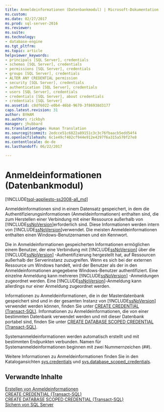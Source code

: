 ```yaml
---
title: Anmeldeinformationen (Datenbankmodul) | Microsoft-Dokumentation
ms.custom: 
ms.date: 02/27/2017
ms.prod: sql-server-2016
ms.reviewer: 
ms.suite: 
ms.technology:
- database-engine
ms.tgt_pltfrm: 
ms.topic: article
helpviewer_keywords:
- principals [SQL Server], credentials
- schemas [SQL Server], credentials
- permissions [SQL Server], credentials
- groups [SQL Server], credentials
- ALTER ANY CREDENTIAL permission
- security [SQL Server], credentials
- authentication [SQL Server], credentials
- users [SQL Server], credentials
- credentials [SQL Server], about credentials
- credentials [SQL Server]
ms.assetid: c8df6022-e0b4-46b8-9670-3f86938d3177
caps.latest.revision: 31
author: BYHAM
ms.author: rickbyh
manager: jhubbard
ms.translationtype: Human Translation
ms.sourcegitcommit: 2edcce51c6822a89151c3c3c76fbaacb5edd54f4
ms.openlocfilehash: 6c1e49cf402cf944e912e4297f6a315a570f27e8
ms.contentlocale: de-de
ms.lasthandoff: 06/22/2017

---
```

# <a name="credentials-database-engine"></a>Anmeldeinformationen (Datenbankmodul)
[!INCLUDE[tsql-appliesto-ss2008-all_md](../../../includes/tsql-appliesto-ss2008-all-md.md)]

  Anmeldeinformationen sind in einem Datensatz gespeichert, in dem die Authentifizierungsinformationen (Anmeldeinformationen) enthalten sind, die zum Herstellen einer Verbindung mit einer Ressource außerhalb von [!INCLUDE[ssNoVersion](../../../includes/ssnoversion-md.md)]erforderlich sind. Diese Informationen werden intern von [!INCLUDE[ssNoVersion](../../../includes/ssnoversion-md.md)]verwendet. Die meisten Anmeldeinformationen enthalten einen Windows-Benutzernamen und ein Kennwort.  
  
 Die in Anmeldeinformationen gespeicherten Informationen ermöglichen einem Benutzer, der eine Verbindung mit [!INCLUDE[ssNoVersion](../../../includes/ssnoversion-md.md)] über die [!INCLUDE[ssNoVersion](../../../includes/ssnoversion-md.md)] -Authentifizierung hergestellt hat, auf Ressourcen außerhalb der Serverinstanz zuzugreifen. Wenn es sich bei der externen Ressource um Windows handelt, wird der Benutzer als der in den Anmeldeinformationen angegebene Windows-Benutzer authentifiziert. Eine einzelne Anmeldung kann mehreren [!INCLUDE[ssNoVersion](../../../includes/ssnoversion-md.md)] -Anmeldungen zugeordnet werden. Eine [!INCLUDE[ssNoVersion](../../../includes/ssnoversion-md.md)]-Anmeldung kann allerdings nur einer Anmeldung zugeordnet werden.  
  
 Informationen zu Anmeldeinformationen, die in der Masterdatenbank gespeichert sind und in der gesamten Instanz von [!INCLUDE[ssNoVersion](../../../includes/ssnoversion-md.md)] verwendet werden können, finden Sie unter [CREATE CREDENTIAL &#40;Transact-SQL&#41;](../../../t-sql/statements/create-credential-transact-sql.md). Informationen zu Anmeldeinformationen, die von einer bestimmten Datenbank verwendet werden und mit dieser Datenbank portabel sind, finden Sie unter [CREATE DATABASE SCOPED CREDENTIAL &#40;Transact-SQL&#41;](../../../t-sql/statements/create-database-scoped-credential-transact-sql.md).  
  
 Systemanmeldeinformationen werden automatisch erstellt und mit bestimmten Endpunkten verbunden. Namen für Systemanmeldeinformationen beginnen mit zwei Nummernzeichen (##).  
  
 Weitere Informationen zu Anmeldeinformationen finden Sie in den Katalogansichten [sys.credentials](../../../relational-databases/system-catalog-views/sys-credentials-transact-sql.md) und [sys.database_scoped_credentials](../../../relational-databases/system-catalog-views/sys-database-scoped-credentials-transact-sql.md).  
  
## <a name="related-content"></a>Verwandte Inhalte  
 [Erstellen von Anmeldeinformationen](../../../relational-databases/security/authentication-access/create-a-credential.md)   
 [CREATE CREDENTIAL &#40;Transact-SQL&#41;](../../../t-sql/statements/create-credential-transact-sql.md)   
 [CREATE DATABASE SCOPED CREDENTIAL &#40;Transact-SQL&#41;](../../../t-sql/statements/create-database-scoped-credential-transact-sql.md)  
 [Sichern von SQL Server](../../../relational-databases/security/securing-sql-server.md)  
  
  

